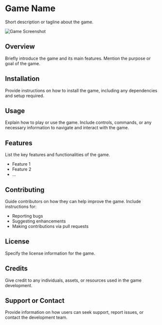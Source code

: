 # Game Name

Short description or tagline about the game.

![Game Screenshot](screenshot.png)

## Overview

Briefly introduce the game and its main features. Mention the purpose or goal of the game.

## Installation

Provide instructions on how to install the game, including any dependencies and setup required.

## Usage

Explain how to play or use the game. Include controls, commands, or any necessary information to navigate and interact with the game.

## Features

List the key features and functionalities of the game.

- Feature 1
- Feature 2
- ...

## Contributing

Guide contributors on how they can help improve the game. Include instructions for:

- Reporting bugs
- Suggesting enhancements
- Making contributions via pull requests

## License

Specify the license information for the game.

## Credits

Give credit to any individuals, assets, or resources used in the game development.

## Support or Contact

Provide information on how users can seek support, report issues, or contact the development team.
